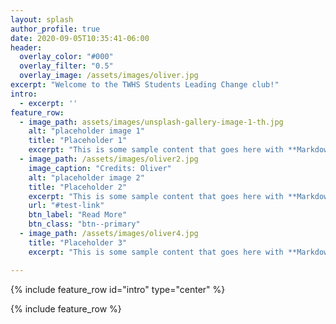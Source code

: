 ```yaml
---
layout: splash
author_profile: true
date: 2020-09-05T10:35:41-06:00
header:
  overlay_color: "#000"
  overlay_filter: "0.5"
  overlay_image: /assets/images/oliver.jpg
excerpt: "Welcome to the TWHS Students Leading Change club!"
intro: 
  - excerpt: ''
feature_row:
  - image_path: assets/images/unsplash-gallery-image-1-th.jpg
    alt: "placeholder image 1"
    title: "Placeholder 1"
    excerpt: "This is some sample content that goes here with **Markdown** formatting."
  - image_path: /assets/images/oliver2.jpg
    image_caption: "Credits: Oliver"
    alt: "placeholder image 2"
    title: "Placeholder 2"
    excerpt: "This is some sample content that goes here with **Markdown** formatting."
    url: "#test-link"
    btn_label: "Read More"
    btn_class: "btn--primary"
  - image_path: /assets/images/oliver4.jpg
    title: "Placeholder 3"
    excerpt: "This is some sample content that goes here with **Markdown** formatting."

---
```


{% include feature_row id="intro" type="center" %}

{% include feature_row %}